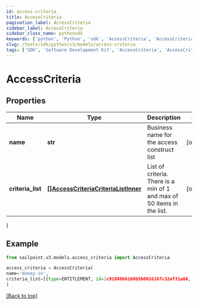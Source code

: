 ```yaml
---
id: access-criteria
title: AccessCriteria
pagination_label: AccessCriteria
sidebar_label: AccessCriteria
sidebar_class_name: pythonsdk
keywords: ['python', 'Python', 'sdk', 'AccessCriteria', 'AccessCriteria'] 
slug: /tools/sdk/python/v3/models/access-criteria
tags: ['SDK', 'Software Development Kit', 'AccessCriteria', 'AccessCriteria']
---
```


# AccessCriteria


## Properties

Name | Type | Description | Notes
------------ | ------------- | ------------- | -------------
**name** | **str** | Business name for the access construct list | [optional] 
**criteria_list** | [**[]AccessCriteriaCriteriaListInner**](access-criteria-criteria-list-inner) | List of criteria. There is a min of 1 and max of 50 items in the list. | [optional] 
}

## Example

```python
from sailpoint.v3.models.access_criteria import AccessCriteria

access_criteria = AccessCriteria(
name='money-in',
criteria_list=[{type=ENTITLEMENT, id=2c9180866166b5b0016167c32ef31a66, name=Administrator}, {type=ENTITLEMENT, id=2c9180866166b5b0016167c32ef31a67, name=Administrator}]
)

```
[[Back to top]](#) 

